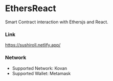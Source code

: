 # EthersReact

Smart Contract interaction with Ethersjs and React.

### Link

https://sushiroll.netlify.app/

### Network

- Supported Network: Kovan
- Supported Wallet: Metamask
